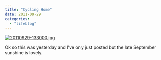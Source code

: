 ```yaml
---
title: "Cycling Home"
date: 2011-09-29
categories: 
  - "lifeblog"
---
```


[![20110929-133000.jpg](images/20110929-133000.jpg)](http://www.davelodwig.co.uk/wp-content/uploads/2011/09/20110929-133000.jpg)

Ok so this was yesterday and I've only just posted but the late September sunshine is lovely.
